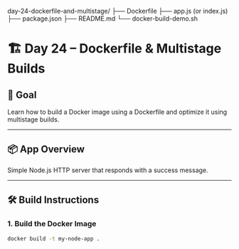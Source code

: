 day-24-dockerfile-and-multistage/
├── Dockerfile
├── app.js (or index.js)
├── package.json
├── README.md
└── docker-build-demo.sh
# 🏗️ Day 24 – Dockerfile & Multistage Builds

## 🎯 Goal

Learn how to build a Docker image using a Dockerfile and optimize it using multistage builds.

---

## 📦 App Overview

Simple Node.js HTTP server that responds with a success message.

---

## 🛠️ Build Instructions

### 1. Build the Docker Image
```bash
docker build -t my-node-app .
